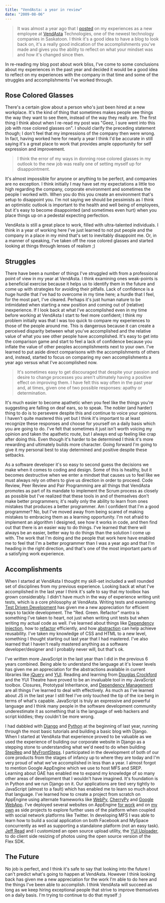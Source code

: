 ```yaml
---
title: "VendAsta: a year in review"
date: "2009-08-06"
---
```


> It was almost a year ago that I [posted](https://davemo.wordpress.com/2008/08/18/work-bliss/) on my experiences as a new employee at [VendAsta](https://www.vendasta.com) Technologies, one of the newest technology companies in Saskatoon. I think it's a good idea to have a blog to look back on, it's a really good indication of the accomplishments you've made and gives you the ability to reflect on what your mindset was and how it's changed since then.

In re-reading my blog post about work bliss, I've come to some conclusions about my experiences in the past year and decided it would be a good idea to reflect on my experiences with the company in that time and some of the struggles and accomplishments I've worked through.

## Rose Colored Glasses

There's a certain glow about a person who's just been hired at a new workplace. It's the kind of thing that sometimes makes people see things the way they want
to see them, instead of the way they really are. The first thing I think about when I re-read my post was "Geez, I sure went into this job with rose colored glasses on". I should clarify the preceding statement though; I don't feel that my impressions of the company then were wrong. In fact, having worked here for
nearly a year I think I'd be accurate in still saying it's a great place to work that provides ample opportunity for self expression and improvement.

> I think the error of my ways in donning rose colored glasses in my outlook to the new job was really one of setting myself up for disappointment.

It's almost impossible for anyone or anything to be perfect, and companies are no exception. I think initially I may have set my expectations a little too high regarding the company, corporate environment and sometimes the people I worked with. When you do this you create an environment that's setup to disappoint you. I'm not saying we should be pessimists as I think an optimistic outlook is important to the health and well being of employees, but it's easy to become disappointed (and sometimes even hurt) when you place things up on a pedestal expecting perfection.

VendAsta is still a great place to work, filled with ultra-talented individuals. I think in a year of working here I've just learned to not put people and the
company in a place in my mind that's set to inevitably disappoint me. Or, in a manner of speaking, I've taken off the rose colored glasses and started looking
at things through lenses of realism ;)

## Struggles

There have been a number of things I've struggled with from a professional point of view in my year at VendAsta. I think examining ones weak-points is a
beneficial exercise because it helps us to identify them in the future and come up with strategies for avoiding their pitfalls. Lack of confidence is a huge
hurdle that I've had to overcome in my time here; a hurdle that I feel, for the most part, I've cleared. Perhaps it's just human nature to be intimidated when
starting a new position and coming out of (relative) inexperience. If I look back at what I've accomplished even in my time before working at VendAsta I
start to feel more confident; I think my problem initially was that I was too quick to compare my experiences to those of the people around me. This is
dangerous because it can create a perceived disparity between what you've accomplished and the relative value of what you see other people have
accomplished. It's easy to get into the comparison game and start to feel a lack of confidence because you inflate the value of other peoples accomplishments
next to your own. I've learned to put aside direct comparisons with the accomplishments of others and, instead, started to focus on comparing my own
accomplishments a year ago versus what I've accomplished now.

> It's sometimes easy to get discouraged that despite your passion and desire to change processes you aren't ultimately having a positive effect on improving
them. I have felt this way often in the past year and, at times, given one of two possible responses: apathy or determination.

It's much easier to become apathetic when you feel like the things you're suggesting are falling on deaf ears, so to speak. The nobler (and harder) thing to do is to persevere despite this and continue to voice your opinions. I haven't quite mastered this yet but I think it's important to at least recognize these responses and choose for yourself on a daily basis which you are going to do. I've felt that sometimes it just isn't worth voicing my opinion and taken the apathetic route, but I always end up feeling like crap after doing this. Even though it's harder to be determined I think it's more rewarding and ultimately builds more character. Going forward I'm going to give it my personal best to stay determined and positive despite these setbacks.

As a software developer it's so easy to second guess the decisions we make when it comes to coding and design. Some of this is healthy, but it becomes
destructive when we enter a mindset that causes us to feel like we must always rely on others to give us direction in order to proceed. Code Review, Peer
Review and Pair Programming are all things that VendAsta promotes as part of its mandate to implement the Scrum process as closely as possible but I've realized
that these tools in and of themselves don't make better programmers; it's really only the ability to learn from ones mistakes that produces a better programmer.
Am I confident that I'm a good programmer? No, but I've moved away from being scared of making mistakes to embracing them as a learning opportunity. I'm not
afraid to implement an algorithm I designed, see how it works in code, and then find out that there is an easier way to do things. I've learned that there will
always be an easier, better way to do things than the solution I come up with. The work that I'm doing and the people that work here have enabled me to feel
that I'm a better programmer than I was a year ago and that I'm heading in the right direction, and that's one of the most important parts of a satisfying work
experience.

## Accomplishments

When I started at VendAsta I thought my skill-set included a well rounded set of disciplines from my previous experience. Looking back at what I've accomplished
in the last year I think it's safe to say that my toolbox has grown considerably. I didn't have much in the way of experience writing unit tests,
which is a core philosophy at VendAsta. Writing tests and examining [Test Driven Development](https://en.wikipedia.org/wiki/Test_driven_development) has given me
a new appreciation for efficient ways to tackle development. The "Red. Green. Refactor" mantra is something I've taken to heart, not just when writing unit
tests but when writing my actual code as well. I've learned about things like [Dependency Injection](https://en.wikipedia.org/wiki/Dependency_injection), how
to [refactor](https://en.wikipedia.org/wiki/Refactor) efficiently, and how [abstraction](https://en.wikipedia.org/wiki/Abstraction_(computer_science)) can
help achieve reusability. I've taken my knowledge of CSS and HTML to a new level, something I thought starting out last year that I had mastered. I've also
learned that I haven't really mastered anything as a software developer/designer and I probably never will, but that's ok.

I've written more JavaScript in the last year than I did in the previous 6 years combined. Being able to understand the language at it's lower levels has given
me an appreciation for the abstractions available in current libraries like [jQuery](https://www.jquery.com) and [YUI](https://developer.yahoo.com/yui/).
Reading and learning from [Douglas Crockford](https://crockford.com/) and the YUI Theatre have proved to be an invaluable tool in my JavaScript toolbox. Closures, Prototypal Inheritance, and [Dependency Management](https://davemo.wordpress.com/2009/03/13/javascript-dependency-management-and-yui-loader-quirks/) are all things I've learned to deal with effectively. As much as I've learned about JS in the last year I still feel I've only touched the tip of the ice berg
in terms of what's capable. JavaScript is truly an expressive and powerful language and I think many people in the software development community
underestimate it as something that is the language of web hackers and script kiddies; they couldn't be more wrong.

I had dabbled with [Django](https://www.djangoproject.com) and [Python](https://python.org/) at the beginning of last year, running through the
most basic tutorials and building a basic blog with Django. When I started at VendAsta that experience proved to be valuable as we used the experience of
building our corporate website in Django as a stepping stone to understanding what we'd need to do when building [StepRep](https://steprep.myfrontsteps.com)
and [MyFrontSteps](https://www.myfrontsteps.com). I participated in the development of both of our core products from the stages of infancy up to where
they are today and I'm very proud of what we've accomplished in less than a year. I almost forgot to mention Google AppEngine which we use to host MFS and
SREP. Learning about GAE has enabled me to expand my knowledge of so many other areas of development that I wouldn't have imagined. It's foundation is in Python
and we run Django on it. Our applications are tied very tightly to JavaScript (almost to a fault) which has enabled me to learn so much about that language.
I've learned how to create a project from scratch on AppEngine using alternate frameworks like [WebPy](https://webpy.org/), [CherryPy](https://www.cherrypy.org/)
and [Google WebApp](https://code.google.com/appengine/docs/python/tools/webapp/). I've deployed several websites on AppEngine [for work](https://take5billiards.appspot.com) and on [my own](https://first.draftmovies.com) as side projects to explore further uses of the platform when coupled with social network platforms like Twitter. In developing MFS I was able to learn how to build a social application on both Facebook and MySpace concurrently as well as supporting a standalone platform (not an easy task). [Jeff Read](https://www.ifisgeek.com) and I customized an open source upload utility, the [YUI Uploader](https://developer.yahoo.com/yui/uploader/), to do client side resizing of photos using the open source version of the Flex SDK.

## The Future

No job is perfect, and I think it's safe to say that looking into the future I can't predict what's going to happen at VendAsta. However I think looking back
has given me a new appreciation for the work I'm able to do here and the things I've been able to accomplish. I think VendAsta will succeed as long as we keep
hiring exceptional people that strive to improve themselves on a daily basis. I'm trying to continue to do that myself ;)
